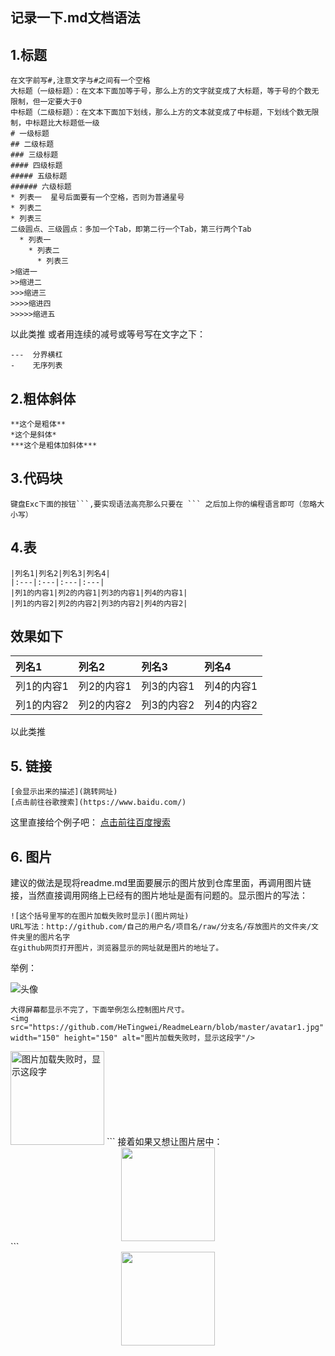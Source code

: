 ## 记录一下.md文档语法
## 1.标题
```
在文字前写#,注意文字与#之间有一个空格
大标题（一级标题）：在文本下面加等于号，那么上方的文字就变成了大标题，等于号的个数无限制，但一定要大于0
中标题（二级标题）：在文本下面加下划线，那么上方的文本就变成了中标题，下划线个数无限制，中标题比大标题低一级
# 一级标题
## 二级标题
### 三级标题
#### 四级标题
##### 五级标题
###### 六级标题
* 列表一  星号后面要有一个空格，否则为普通星号
* 列表二
* 列表三
二级圆点、三级圆点：多加一个Tab，即第二行一个Tab，第三行两个Tab
  * 列表一
    * 列表二
      * 列表三
>缩进一
>>缩进二
>>>缩进三
>>>>缩进四
>>>>>缩进五

```
以此类推 
或者用连续的减号或等号写在文字之下：

```
---  分界横杠
-    无序列表
```

## 2.粗体斜体
```
**这个是粗体**
*这个是斜体*
***这个是粗体加斜体***
```
## 3.代码块
```
键盘Exc下面的按钮```,要实现语法高亮那么只要在 ``` 之后加上你的编程语言即可（忽略大小写）
```

## 4.表
```
|列名1|列名2|列名3|列名4|
|:---|:---|:---|:---|
|列1的内容1|列2的内容1|列3的内容1|列4的内容1|
|列1的内容2|列2的内容2|列3的内容2|列4的内容2|
```
## 效果如下
|列名1|列名2|列名3|列名4|
|:---|:---|:---|:---|
|列1的内容1|列2的内容1|列3的内容1|列4的内容1|
|列1的内容2|列2的内容2|列3的内容2|列4的内容2|


以此类推 
## 5. 链接
```
[会显示出来的描述](跳转网址)
[点击前往谷歌搜索](https://www.baidu.com/)
```
这里直接给个例子吧：
[点击前往百度搜索](https://www.baidu.com/)

## 6. 图片
建议的做法是现将readme.md里面要展示的图片放到仓库里面，再调用图片链接，当然直接调用网络上已经有的图片地址是面有问题的。显示图片的写法：

```
![这个括号里写的在图片加载失败时显示](图片网址)
URL写法：http://github.com/自己的用户名/项目名/raw/分支名/存放图片的文件夹/文件夹里的图片名字
在github网页打开图片，浏览器显示的网址就是图片的地址了。 
```
举例：

![头像](https://github.com/HeTingwei/ReadmeLearn/blob/master/avatar1.jpg) 
```
大得屏幕都显示不完了，下面举例怎么控制图片尺寸。
<img src="https://github.com/HeTingwei/ReadmeLearn/blob/master/avatar1.jpg" width="150" height="150" alt="图片加载失败时，显示这段字"/>
```
<img src="https://github.com/HeTingwei/ReadmeLearn/blob/master/avatar1.jpg" width="150" height="150" alt="图片加载失败时，显示这段字"/>
```
接着如果又想让图片居中：
<div align=center><img width="150" height="150" src="https://github.com/HeTingwei/ReadmeLearn/blob/master/avatar1.jpg"/></div>
```
<div align=center><img width="150" height="150" src="https://github.com/HeTingwei/ReadmeLearn/blob/master/avatar1.jpg"/></div>

